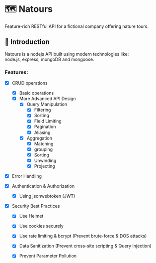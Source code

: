 # 🗺 Natours
Feature-rich RESTful API for a fictional company offering nature tours.

## 🚀 Introduction
Natours is a nodejs API built using modern technologies like:   
node.js, express, mongoDB and mongoose.
### Features:
- [x] CRUD operations
  - [x] Basic operations 
  - [x] More Advanced API Design
    - [x] Query Manipulation
      - [x] Filtering
      - [x] Sorting
      - [x] Field Limiting
      - [x] Pagination
      - [x] Aliasing
    - [x] Aggregation
      - [x] Matching
      - [x] grouping
      - [x] Sorting
      - [x] Unwinding
      - [x] Projecting

- [x] Error Handling

- [x] Authentication & Authorization
     - [x] Using jsonwebtoken (JWT)

- [x] Security Best Practices
     - [x] Use Helmet
     - [x] Use cookies securely
     - [x] Use rate limiting & bcrypt (Prevent brute-force & DOS attacks)
     - [x] Data Sanitization (Prevent cross-site scripting & Query Injection)
     - [x] Prevent Parameter Pollution 
     

      
